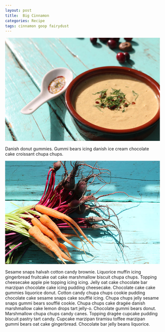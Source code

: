 ```yaml
---
layout: post
title:  Big Cinnamon
categories: Recipe
tags: cinnamon goop fairydust
---
```





<img class="img-responsive" src="/img/t2.jpg">

<p>
Danish donut gummies. Gummi bears icing danish ice cream chocolate cake croissant chupa chups. 

</p>

<img class="img-responsive" src="/img/t1.jpg">
<p>

Sesame snaps halvah cotton candy brownie. Liquorice muffin icing gingerbread fruitcake oat cake marshmallow biscuit chupa chups. Topping cheesecake apple pie topping icing icing. Jelly oat cake chocolate bar marzipan chocolate cake icing pudding cheesecake. Chocolate cake cake gummies liquorice donut. Cotton candy chupa chups cookie pudding chocolate cake sesame snaps cake soufflé icing. Chupa chups jelly sesame snaps gummi bears soufflé cookie. Chupa chups cake dragée danish marshmallow cake lemon drops tart jelly-o. Chocolate gummi bears donut. Marshmallow chupa chups candy canes. Topping dragée cupcake pudding biscuit pastry tart candy. Cupcake marzipan tiramisu toffee marzipan gummi bears oat cake gingerbread. Chocolate bar jelly beans liquorice. 
</p>